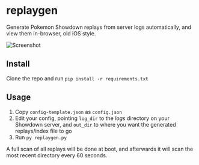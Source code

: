# replaygen
Generate Pokemon Showdown replays from server logs automatically, and view them in-browser, old iOS style.

![Screenshot](https://i.imgur.com/iZOsISS.png)

## Install
Clone the repo and run `pip install -r requirements.txt`

## Usage
1. Copy `config-template.json` as `config.json`
2. Edit your config, pointing `log_dir` to the *logs* directory on your Showdown server, and `out_dir` to where you want the generated replays/index file to go
3. Run `py replaygen.py`

A full scan of all replays will be done at boot, and afterwards it will scan the most recent directory every 60 seconds.

